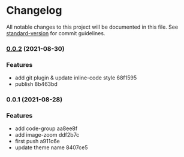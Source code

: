 # Changelog

All notable changes to this project will be documented in this file. See [standard-version](https://github.com/conventional-changelog/standard-version) for commit guidelines.

### [0.0.2](///compare/v0.0.1...v0.0.2) (2021-08-30)


### Features

* add git plugin & update inline-code style 68f1595
* publish 8b463bd

### 0.0.1 (2021-08-28)


### Features

* add code-group aa8ee8f
* add image-zoom ddf2b7c
* first push a911c6e
* update theme name 8407ce5
